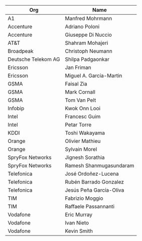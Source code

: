 | Org                    | Name                                                |
| -----------------------| ----------------------------------------------------|
| A1 | Manfred Mohrmann |
| Accenture | Adriano Poloni|
| Accenture | Giuseppe Di Nuccio|
| AT&T | Shahram Mohajeri|
| Broadpeak | Christoph Neumann |
| Deutsche Telekom AG | Shilpa Padgaonkar |
| Ericsson | Jan Friman |
| Ericsson | Miguel A. García-Martin |
| GSMA | Faisal Zia |
| GSMA | Mark Cornall |
| GSMA | Tom Van Pelt |
| Infobip | Kwok Onn Looi |
| Intel | Francesc Guim |
| Intel | Petar Torre |
| KDDI | Toshi Wakayama |
| Orange | Olivier Mathieu |
| Orange | Sylvain Morel|
| SpryFox Networks | Jignesh Sorathia |
| SpryFox Networks | Ramesh Shanmugasundaram |
| Telefonica | José Ordoñez-Lucena |
| Telefonica | Rubén Barrado Gonzalez |
| Telefonica | Jesús Peña García-Oliva |
| TIM | Fabrizio Moggio|
| TIM | Raffaele Passannanti|
| Vodafone | Eric Murray |
| Vodafone | Ivan Nieto|
| Vodafone | Kevin Smith|
